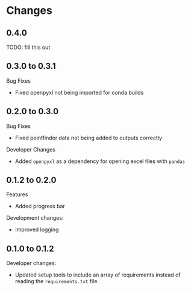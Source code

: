# Changes

## 0.4.0
TODO: fill this out

## 0.3.0 to 0.3.1
Bug Fixes
* Fixed openpyxl not being imported for conda builds

## 0.2.0 to 0.3.0
Bug Fixes
* Fixed pointfinder data not being added to outputs correctly

Developer Changes
* Added `openpyxl` as a dependency for opening excel files with `pandas`

## 0.1.2 to 0.2.0

Features
* Added progress bar

Development changes:
* Improved logging

## 0.1.0 to 0.1.2

Developer changes:

- Updated setup tools to include an array of requirements instead of reading the `requirements.txt` file.